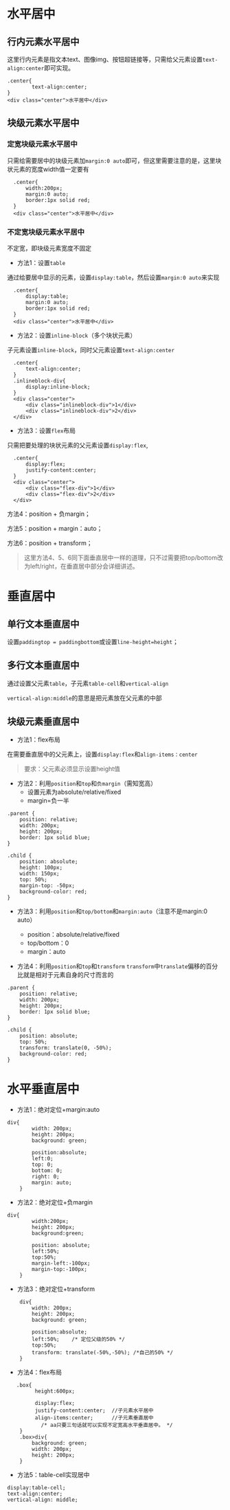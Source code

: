# 水平居中

## 行内元素水平居中

这里行内元素是指文本text、图像img、按钮超链接等，只需给父元素设置`text-align:center`即可实现。

```
.center{
        text-align:center;
}
<div class="center">水平居中</div>
```

## 块级元素水平居中

### 定宽块级元素水平居中

只需给需要居中的块级元素加`margin:0 auto`即可，但这里需要注意的是，这里块状元素的宽度width值一定要有
```
  .center{
      width:200px;
      margin:0 auto;
      border:1px solid red;
  }
  <div class="center">水平居中</div>
```

### 不定宽块级元素水平居中

不定宽，即块级元素宽度不固定

- 方法1：设置`table`

通过给要居中显示的元素，设置`display:table`，然后设置`margin:0 auto`来实现
```
  .center{
      display:table;
      margin:0 auto;
      border:1px solid red;
  }
  <div class="center">水平居中</div>
```

- 方法2：设置`inline-block`（多个块状元素）
  
子元素设置`inline-block`，同时父元素设置`text-align:center`
```
  .center{
      text-align:center;
  }
  .inlineblock-div{
      display:inline-block;
  }
  <div class="center">
      <div class="inlineblock-div">1</div>
      <div class="inlineblock-div">2</div>
  </div>
```

- 方法3：设置`flex`布局

只需把要处理的块状元素的父元素设置`display:flex`,
```
  .center{
      display:flex;
      justify-content:center;
  }
  <div class="center">
      <div class="flex-div">1</div>
      <div class="flex-div">2</div>
  </div>
```

方法4：position + 负margin；

方法5：position + margin：auto；

方法6：position + transform；

> 这里方法4、5、6同下面垂直居中一样的道理，只不过需要把top/bottom改为left/right，在垂直居中部分会详细讲述。

# 垂直居中

##  单行文本垂直居中

设置`paddingtop = paddingbottom`或设置`line-height=height`；

## 多行文本垂直居中

通过设置父元素`table`，子元素`table-cell`和`vertical-align`

`vertical-align:middle`的意思是把元素放在父元素的中部

## 块级元素垂直居中

- 方法1：flex布局

在需要垂直居中的父元素上，设置`display:flex`和`align-items：center`
> 要求：父元素必须显示设置height值

- 方法2：利用`position`和`top`和`负margin`（需知宽高）
  - 设置元素为absolute/relative/fixed
  - margin=负一半

```
.parent {
    position: relative;
    width: 200px;
    height: 200px;
    border: 1px solid blue;
}

.child {
    position: absolute;
    height: 100px;
    width: 150px;
    top: 50%;
    margin-top: -50px;
    background-color: red;
}
```
- 方法3：利用`position`和`top/bottom`和`margin:auto`（注意不是margin:0 auto）
  - position：absolute/relative/fixed
  - top/bottom：0
  - margin：auto

- 方法4：利用`position`和`top`和`transform`
`transform`中`translate`偏移的百分比就是相对于元素自身的尺寸而言的

```
.parent {
    position: relative;
    width: 200px;
    height: 200px;
    border: 1px solid blue;
}

.child {
    position: absolute;
    top: 50%;
    transform: translate(0, -50%);
    background-color: red;
}
```

# 水平垂直居中

- 方法1：绝对定位+margin:auto

```
div{
        width: 200px;
        height: 200px;
        background: green;
        
        position:absolute;
        left:0;
        top: 0;
        bottom: 0;
        right: 0;
        margin: auto;
    }
```

- 方法2：绝对定位+负margin

```
div{
        width:200px;
        height: 200px;
        background:green;
        
        position: absolute;
        left:50%;
        top:50%;
        margin-left:-100px;
        margin-top:-100px;
    }
```
- 方法3：绝对定位+transform
```
    div{
        width: 200px;
        height: 200px;
        background: green;
        
        position:absolute;
        left:50%;    /* 定位父级的50% */
        top:50%;
        transform: translate(-50%,-50%); /*自己的50% */
    }
```

- 方法4：flex布局
```
   .box{
         height:600px;  
         
         display:flex;
         justify-content:center;  //子元素水平居中
         align-items:center;      //子元素垂直居中
           /* aa只要三句话就可以实现不定宽高水平垂直居中。 */
    }
    .box>div{
        background: green;
        width: 200px;
        height: 200px;
    }
```

- 方法5：table-cell实现居中
```
display:table-cell;
text-align:center;
vertical-align: middle;
```